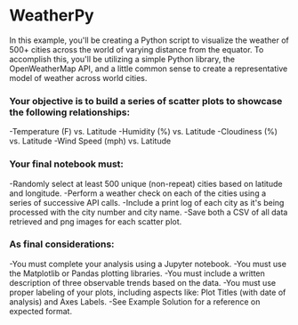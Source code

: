 # WeatherPy

In this example, you'll be creating a Python script to visualize the weather of 500+ cities across the world of varying distance from the equator. To accomplish this, you'll be utilizing a simple Python library, the OpenWeatherMap API, and a little common sense to create a representative model of weather across world cities.

### Your objective is to build a series of scatter plots to showcase the following relationships:

-Temperature (F) vs. Latitude
-Humidity (%) vs. Latitude
-Cloudiness (%) vs. Latitude
-Wind Speed (mph) vs. Latitude


### Your final notebook must:

-Randomly select at least 500 unique (non-repeat) cities based on latitude and longitude.
-Perform a weather check on each of the cities using a series of successive API calls.
-Include a print log of each city as it's being processed with the city number and city name.
-Save both a CSV of all data retrieved and png images for each scatter plot.


### As final considerations:

-You must complete your analysis using a Jupyter notebook.
-You must use the Matplotlib or Pandas plotting libraries.
-You must include a written description of three observable trends based on the data.
-You must use proper labeling of your plots, including aspects like: Plot Titles (with date of analysis) and Axes Labels.
-See Example Solution for a reference on expected format.
